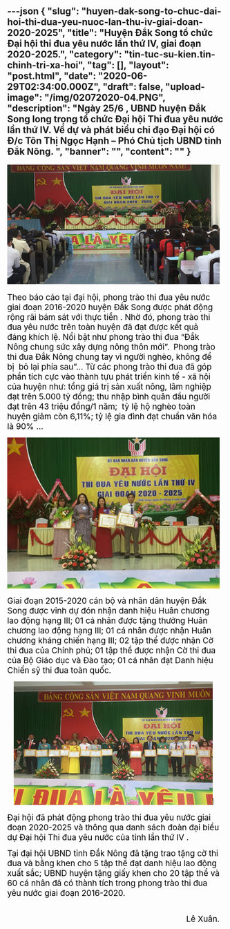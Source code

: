 ---json
{
    "slug": "huyen-dak-song-to-chuc-dai-hoi-thi-dua-yeu-nuoc-lan-thu-iv-giai-doan-2020-2025",
    "title": "Huyện Đắk Song tổ chức Đại hội thi đua yêu nước lần thứ IV,  giai đoạn 2020-2025.",
    "category": "tin-tuc-su-kien.tin-chinh-tri-xa-hoi",
    "tag": [],
    "layout": "post.html",
    "date": "2020-06-29T02:34:00.000Z",
    "draft": false,
    "upload-image": "/img/02072020-04.PNG",
    "description": "Ngày 25/6 , UBND huyện Đắk Song long trọng tổ chức Đại hội Thi đua yêu nước lần thứ IV. Về  dự và phát biểu chỉ đạo Đại hội có Đ/c Tôn Thị Ngọc Hạnh – Phó Chủ tịch UBND tỉnh Đắk Nông. ",
    "banner": "",
    "__content__": ""
}
---
<p style="margin-right:9pt; text-align:center"><img alt="" src="/img/02072020-02.PNG" /></p>

<p style="margin-right:9pt"><span style="font-size:14.0pt"><span style="color:black">Theo b&aacute;o c&aacute;o tại đại hội, p</span></span><span style="font-size:14.0pt"><span style="color:black">hong tr&agrave;o thi đua y&ecirc;u nước giai đoạn 2016-2020 </span></span><span style="font-size:14.0pt"><span style="color:black">huyện Đắk Song được ph&aacute;t động rộng r&atilde;i b&aacute;m s&aacute;t với thực tiễn . Nhờ đ&oacute;, phong tr&agrave;o thi đua y&ecirc;u nước tr&ecirc;n to&agrave;n huyện đ&atilde; đạt được kết quả đ&aacute;ng kh&iacute;ch lệ. Nổi bật như phong tr&agrave;o </span></span><span style="font-size:14.0pt"><span style="color:black">thi đua &ldquo;Đắk N&ocirc;ng chung sức x&acirc;y dựng n&ocirc;ng th&ocirc;n mới&rdquo;. </span></span>&nbsp;<span style="font-size:14.0pt"><span style="color:black">Phong tr&agrave;o thi đua Đắk N&ocirc;ng chung tay v&igrave; người ngh&egrave;o, kh&ocirc;ng để bị&nbsp; bỏ lại ph&iacute;a sau&rdquo;... T</span></span><span style="font-size:14.0pt"><span style="background-color:#fdfdfd"><span style="color:black">ừ c&aacute;c phong tr&agrave;o thi đua đ&atilde; g&oacute;p phần t&iacute;ch cực v&agrave;o th&agrave;nh tựu ph&aacute;t triển kinh tế - x&atilde; hội của huyện như: tổng gi&aacute; trị sản xuất n&ocirc;ng, l&acirc;m nghiệp đạt tr&ecirc;n 5.000 tỷ đồng; thu nhập b&igrave;nh qu&acirc;n đầu người đạt tr&ecirc;n 43 triệu đồng/1 năm; &nbsp;tỷ lệ hộ ngh&egrave;o to&agrave;n huyện giảm c&ograve;n 6,11%; tỷ lệ gia đ&igrave;nh đạt chuẩn văn h&oacute;a l&agrave; 90% &hellip;</span></span></span></p>

<p style="margin-right:9pt; text-align:center"><img alt="" src="/img/02072020-03.PNG" /></p>

<p style="margin-right:9pt"><span style="font-size:14.0pt"><span style="background-color:white"><span style="color:#050505">Giai đoạn 2015-2020 c&aacute;n bộ v&agrave; nh&acirc;n d&acirc;n huyện Đắk Song được vinh dự đ&oacute;n nhận danh hiệu Hu&acirc;n chương lao động hạng III; 01 c&aacute; nh&acirc;n được tặng thưởng Hu&acirc;n chương lao động hạng III; 01 c&aacute; nh&acirc;n được nhận Hu&acirc;n chương kh&aacute;ng chiến hạng III; 02 tập thể được nhận Cờ thi đua của Ch&iacute;nh phủ; 01 tập thể được nhận Cờ thi đua của Bộ Gi&aacute;o dục v&agrave; Đ&agrave;o tạo; 01 c&aacute; nh&acirc;n đạt Danh hiệu Chiến sỹ thi đua to&agrave;n quốc.</span></span></span></p>

<p style="margin-right:9pt; text-align:center"><img alt="" src="/img/02072020-04.PNG" /></p>

<p style="margin-right:9pt"><span style="font-size:14.0pt"><span style="background-color:#fdfdfd"><span style="color:black">Đại hội đ&atilde; ph&aacute;t động phong tr&agrave;o thi đua y&ecirc;u nước giai đoạn 2020-2025 v&agrave; th&ocirc;ng qua danh s&aacute;ch đo&agrave;n đại biểu dự Đại hội Thi đua y&ecirc;u nước của tỉnh lần thứ IV .</span></span></span></p>

<p style="margin-right:9pt"><span style="font-size:14.0pt"><span style="background-color:#fdfdfd"><span style="color:black">Tại đại hội UBND tỉnh Đắk N&ocirc;ng đ&atilde; tặng trao tặng cờ thi đua v&agrave; bằng khen cho 5 tập thể đạt danh hiệu lao động xuất sắc; UBND huyện tặng giấy khen cho 20 tập thể v&agrave; 60 c&aacute; nh&acirc;n đ&atilde; c&oacute; th&agrave;nh t&iacute;ch trong phong tr&agrave;o thi đua y&ecirc;u nước giai đoạn 2016-2020.</span></span></span></p>

<p style="margin-right:9pt; text-align:right"><span style="font-size:14.0pt"><span style="background-color:#fdfdfd"><span style="color:black">&nbsp;&nbsp;&nbsp;&nbsp;&nbsp;&nbsp;&nbsp;&nbsp;&nbsp;&nbsp;&nbsp;&nbsp;&nbsp;&nbsp;&nbsp;&nbsp;&nbsp;&nbsp;&nbsp;&nbsp;&nbsp;&nbsp;&nbsp;&nbsp;&nbsp;&nbsp;&nbsp;&nbsp;&nbsp;&nbsp;&nbsp;&nbsp;&nbsp;&nbsp;&nbsp;&nbsp;&nbsp;&nbsp;&nbsp;&nbsp;&nbsp;&nbsp;&nbsp;&nbsp;&nbsp;&nbsp;&nbsp;&nbsp;&nbsp;&nbsp;&nbsp;&nbsp;&nbsp;&nbsp;&nbsp;&nbsp;&nbsp;&nbsp;&nbsp;&nbsp;&nbsp;&nbsp;&nbsp;&nbsp;&nbsp;&nbsp;&nbsp;&nbsp;&nbsp;&nbsp;&nbsp;&nbsp;&nbsp;&nbsp;&nbsp;&nbsp;&nbsp;&nbsp;&nbsp;&nbsp;&nbsp;&nbsp;&nbsp;&nbsp;&nbsp;&nbsp;&nbsp;&nbsp;&nbsp;&nbsp;&nbsp;&nbsp;&nbsp;&nbsp;&nbsp; L&ecirc; Xu&acirc;n. </span></span></span></p>

<p>&nbsp;</p>
